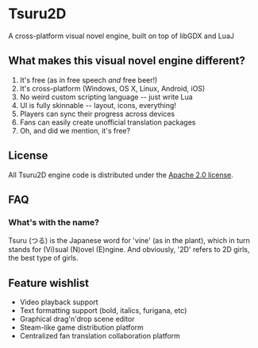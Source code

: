 # Tsuru2D

A cross-platform visual novel engine, built on top of libGDX and LuaJ

## What makes this visual novel engine different?

1. It's free (as in free speech *and* free beer!)
2. It's cross-platform (Windows, OS X, Linux, Android, iOS)
3. No weird custom scripting language -- just write Lua
4. UI is fully skinnable -- layout, icons, everything!
5. Players can sync their progress across devices
6. Fans can easily create unofficial translation packages
7. Oh, and did we mention, it's free?

## License

All Tsuru2D engine code is distributed under the
[Apache 2.0 license](http://www.apache.org/licenses/LICENSE-2.0).

## FAQ

### What's with the name?

Tsuru (つる) is the Japanese word for 'vine' (as in the plant), which
in turn stands for (Vi)sual (N)ovel (E)ngine. And obviously, '2D'
refers to 2D girls, the best type of girls.

## Feature wishlist

- Video playback support
- Text formatting support (bold, italics, furigana, etc)
- Graphical drag'n'drop scene editor
- Steam-like game distribution platform
- Centralized fan translation collaboration platform
